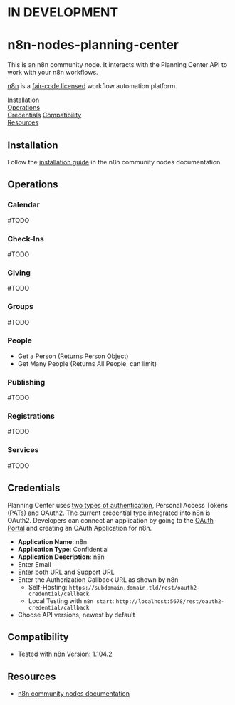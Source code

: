 # IN DEVELOPMENT

# n8n-nodes-planning-center

This is an n8n community node. It interacts with the Planning Center API to work with your n8n workflows.

[n8n](https://n8n.io/) is a [fair-code licensed](https://docs.n8n.io/reference/license/) workflow automation platform.

[Installation](#installation)  
[Operations](#operations)  
[Credentials](#credentials)
[Compatibility](#compatibility)  
[Resources](#resources)  

## Installation

Follow the [installation guide](https://docs.n8n.io/integrations/community-nodes/installation/) in the n8n community nodes documentation.

## Operations

### Calendar

#TODO

### Check-Ins

#TODO

### Giving

#TODO

### Groups

#TODO

### People

* Get a Person (Returns Person Object)
* Get Many People (Returns All People, can limit)

### Publishing

#TODO

### Registrations

#TODO

### Services

#TODO

## Credentials

Planning Center uses [two types of authentication](https://developer.planning.center/docs/#/overview/authentication), Personal Access Tokens (PATs) and OAuth2. The current credential type integrated into n8n is OAuth2. Developers can connect an application by going to the [OAuth Portal](https://api.planningcenteronline.com/oauth/applications) and creating an OAuth Application for n8n.

* **Application Name**: n8n
* **Application Type**: Confidential
* **Application Description**: n8n
* Enter Email
* Enter both URL and Support URL
* Enter the Authorization Callback URL as shown by n8n
  * Self-Hosting: `https://subdomain.domain.tld/rest/oauth2-credential/callback`
  * Local Testing with `n8n start`: `http://localhost:5678/rest/oauth2-credential/callback`
* Choose API versions, newest by default

## Compatibility

* Tested with n8n Version: 1.104.2

## Resources

* [n8n community nodes documentation](https://docs.n8n.io/integrations/#community-nodes)
